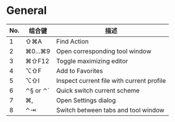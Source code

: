 General
===

No. | 组合键 | 描述 
--- | --- | ---
1 | ⇧⌘A | Find Action |
2 | ⌘0...⌘9 | Open corresponding tool window |
3 | ⌘⇧F12 | Toggle maximizing editor |
4 | ⌥⇧F | Add to Favorites |
5 | ⌥⇧I | Inspect current file with current profile |
6 | ⌃§ or ⌃` | Quick switch current scheme |
7 | ⌘, | Open Settings dialog |
8 | ⌃⇥  | Switch between tabs and tool window |
